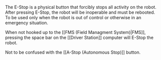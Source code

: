 The E-Stop is a physical button that forcibly stops all activity on the robot. After pressing E-Stop, the robot will be inoperable and must be rebooted. To be used only when the robot is out of control or otherwise in an emergency situation.

When not hooked up to the [[FMS (Field Managment System)|FMS]], pressing the space bar on the [[Driver Station]] computer will E-Stop the robot.

Not to be confused with the [[A-Stop (Autonomous Stop)]] button.